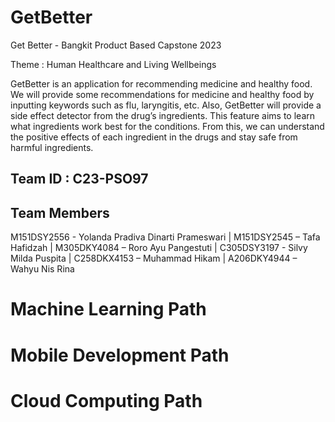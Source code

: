 # GetBetter
Get Better - Bangkit Product Based Capstone 2023

Theme : Human Healthcare and Living Wellbeings

GetBetter is an application for recommending medicine and healthy food. We will provide some recommendations for medicine and healthy food by inputting keywords such as flu, laryngitis, etc. Also,  GetBetter will provide a side effect detector from the drug’s ingredients. This feature aims to learn what ingredients work best for the conditions. From this, we can understand the positive effects of each ingredient in the drugs and stay safe from harmful ingredients. 

## Team ID : C23-PSO97

## Team Members

M151DSY2556 - Yolanda Pradiva Dinarti Prameswari | M151DSY2545 – Tafa Hafidzah | M305DKY4084 – Roro Ayu Pangestuti | C305DSY3197 - Silvy Milda Puspita | C258DKX4153 – Muhammad Hikam | A206DKY4944 – Wahyu Nis Rina

# Machine Learning Path


# Mobile Development Path


# Cloud Computing Path
